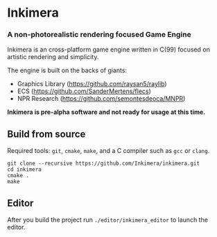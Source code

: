 # Inkimera
### A non-photorealistic rendering focused Game Engine

Inkimera is an  cross-platform game engine written in C(99) focused on artistic rendering and simplicity.

The engine is built on the backs of giants:
- Graphics Library (https://github.com/raysan5/raylib)
- ECS (https://github.com/SanderMertens/flecs)
- NPR Research (https://github.com/semontesdeoca/MNPR)

**Inkimera is pre-alpha software and not ready for usage at this time.**

## Build from source

Required tools: `git`, `cmake`, `make`, and a C compiler such as `gcc` or `clang`.

```
git clone --recursive https://github.com/Inkimera/inkimera.git
cd inkimera
cmake .
make
```

## Editor

After you build the project run `./editor/inkimera_editor` to launch the editor.
